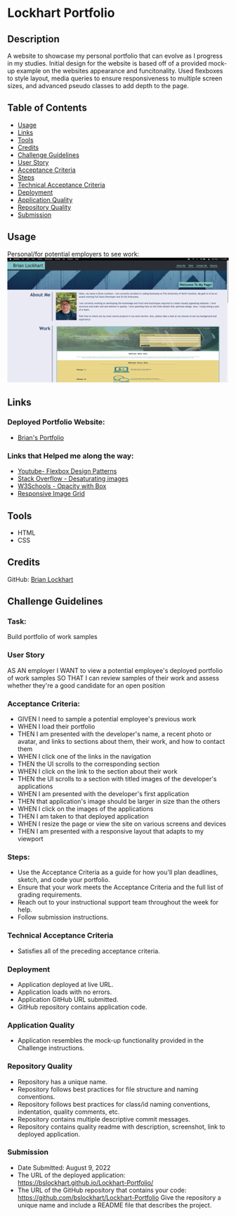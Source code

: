 # Lockhart Portfolio

## Description
A website to showcase my personal portfolio that can evolve as I progress in my studies. 
Initial design for the website is based off of a provided mock-up example on the websites 
appearance and funcitonality.
Used flexboxes to style layout, media queries to ensure responsiveness to multiple screen 
sizes, and advanced pseudo classes to add depth to the page.

## Table of Contents
* [Usage](#usage)
* [Links](#links)
* [Tools](#tools)
* [Credits](#credits)
* [Challenge Guidelines](#challenge-guidelines)
* [User Story](#User-Story)
* [Acceptance Criteria](#Acceptance-Criteria)
* [Steps](#Steps)
* [Technical Acceptance Criteria](#Technical-Acceptance-Criteria)
* [Deployment](#Deployment)
* [Application Quality](#Application-Quality)
* [Repository Quality](#Repository-Quality)
* [Submission](#Submission)

## Usage
Personal/for potential employers to see work:
![Brian Portfolio home page screenshot](assets/images/challenge2Screenshot.png)

## Links
### Deployed Portfolio Website:
* [Brian's Portfolio](https://bslockhart.github.io/Lockhart-Portfolio/)
### Links that Helped me along the way:
* [Youtube- Flexbox Design Patterns](https://www.youtube.com/watch?v=vQAvjof1oe4) 
* [Stack Overflow - Desaturating images](https://stackoverflow.com/questions/22994810/how-do-i-desaturate-and-saturate-an-image-using-css) 
* [W3Schools - Opacity with Box](https://www.w3schools.com/howto/tryit.asp?filename=tryhow_css_image_overlay_opacity)
* [Responsive Image Grid](https://www.w3schools.com/howto/howto_css_image_grid_responsive.asp)

## Tools
* HTML
* CSS

## Credits
GitHub: [Brian Lockhart](https://github.com/bslockhart)

## Challenge Guidelines
### Task:
Build portfolio of work samples

### User Story
AS AN employer
I WANT to view a potential employee's deployed portfolio of work samples
SO THAT I can review samples of their work and assess whether they're a good candidate for an open
position

### Acceptance Criteria:
* GIVEN I need to sample a potential employee's previous work 
* WHEN I load their portfolio
* THEN I am presented with the developer's name, a recent photo or avatar, and links to sections about them, their work, and how to contact them 
* WHEN I click one of the links in the navigation
* THEN the UI scrolls to the corresponding section 
* WHEN I click on the link to the section about their work
* THEN the UI scrolls to a section with titled images of the developer's applications 
* WHEN I am presented with the developer's first application
* THEN that application's image should be larger in size than the others 
* WHEN I click on the images of the applications
* THEN I am taken to that deployed application 
* WHEN I resize the page or view the site on various screens and devices
* THEN I am presented with a responsive layout that adapts to my viewport

### Steps:
* Use the Acceptance Criteria as a guide for how you'll plan deadlines, sketch, and code your portfolio.
* Ensure that your work meets the Acceptance Criteria and the full list of grading requirements.
* Reach out to your instructional support team throughout the week for help.
* Follow submission instructions.

### Technical Acceptance Criteria
* Satisfies all of the preceding acceptance criteria.

### Deployment
* Application deployed at live URL.
* Application loads with no errors.
* Application GitHub URL submitted.
* GitHub repository contains application code.

### Application Quality
* Application resembles the mock-up functionality provided in the Challenge instructions.

### Repository Quality
* Repository has a unique name.
* Repository follows best practices for file structure and naming conventions.
* Repository follows best practices for class/id naming conventions, indentation, quality comments, etc.
* Repository contains multiple descriptive commit messages.
* Repository contains quality readme with description, screenshot, link to deployed application.

### Submission
* Date Submitted: August 9, 2022
* The URL of the deployed application: https://bslockhart.github.io/Lockhart-Portfolio/
* The URL of the GitHub repository that contains your code: https://github.com/bslockhart/Lockhart-Portfolio
Give the repository a unique name and include a README file that describes the project.